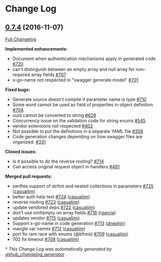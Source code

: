 # Change Log

## [0.7.4](https://github.com/Djarvur/go-swagger/tree/0.7.4) (2016-11-07)
[Full Changelog](https://github.com/Djarvur/go-swagger/compare/0.7.3...0.7.4)

**Implemented enhancements:**

- Document when authentication mechanisms apply in generated code [\#720](https://github.com/Djarvur/go-swagger/issues/720)
- can't distinguish between an empty array and null array for non-required array fields [\#707](https://github.com/Djarvur/go-swagger/issues/707)
- x-go-name not respected in "swagger generate model" [\#701](https://github.com/Djarvur/go-swagger/issues/701)

**Fixed bugs:**

- Generate source doesn't compile if parameter name is type [\#710](https://github.com/Djarvur/go-swagger/issues/710)
- Some word cannot be used as field of properties in object definition [\#704](https://github.com/Djarvur/go-swagger/issues/704)
- uuid cannot be converted to string [\#628](https://github.com/Djarvur/go-swagger/issues/628)
- Concurrency issue on the validation code for string enums [\#545](https://github.com/Djarvur/go-swagger/issues/545)
- vendor extensions not respected [\#402](https://github.com/Djarvur/go-swagger/issues/402)
- Not possible to put the definitions in a separate YAML file [\#358](https://github.com/Djarvur/go-swagger/issues/358)
- Code generation changes depending on how swagger files are organized. [\#331](https://github.com/Djarvur/go-swagger/issues/331)

**Closed issues:**

- Is it possible to do the reverse routing? [\#714](https://github.com/Djarvur/go-swagger/issues/714)
- Can access original request object in handlers [\#491](https://github.com/Djarvur/go-swagger/issues/491)

**Merged pull requests:**

- verifies support of strfmt and nested collections in parameters [\#725](https://github.com/Djarvur/go-swagger/pull/725) ([casualjim](https://github.com/casualjim))
- better auth help text [\#724](https://github.com/Djarvur/go-swagger/pull/724) ([casualjim](https://github.com/casualjim))
- reverse routing [\#723](https://github.com/Djarvur/go-swagger/pull/723) ([casualjim](https://github.com/casualjim))
- update vendored deps [\#722](https://github.com/Djarvur/go-swagger/pull/722) ([casualjim](https://github.com/casualjim))
- don't use omitempty on array fields [\#716](https://github.com/Djarvur/go-swagger/pull/716) ([rgarcia](https://github.com/rgarcia))
- updates vendor [\#715](https://github.com/Djarvur/go-swagger/pull/715) ([casualjim](https://github.com/casualjim))
- Support x-go-name in code generation [\#713](https://github.com/Djarvur/go-swagger/pull/713) ([dnephin](https://github.com/dnephin))
- mangle var names [\#712](https://github.com/Djarvur/go-swagger/pull/712) ([casualjim](https://github.com/casualjim))
- port fix rare race with enums \(@bfreis\) [\#709](https://github.com/Djarvur/go-swagger/pull/709) ([casualjim](https://github.com/casualjim))
- 702 fix timeout [\#708](https://github.com/Djarvur/go-swagger/pull/708) ([casualjim](https://github.com/casualjim))

\* *This Change Log was automatically generated by [github_changelog_generator](https://github.com/skywinder/Github-Changelog-Generator)*